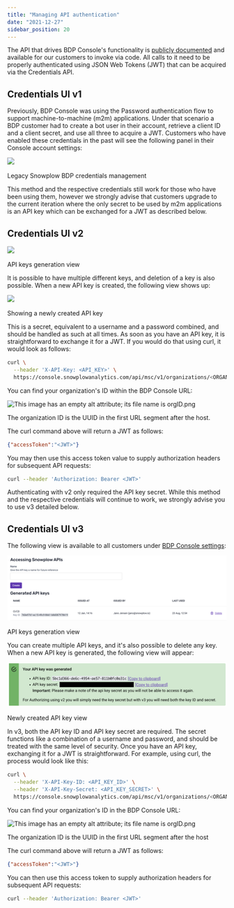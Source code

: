 ```yaml
---
title: "Managing API authentication"
date: "2021-12-27"
sidebar_position: 20
---
```


The API that drives BDP Console's functionality is [publicly documented](https://console.snowplowanalytics.com/api/msc/v1/docs/index.html?url=/api/msc/v1/docs/docs.yaml) and available for our customers to invoke via code. All calls to it need to be properly authenticated using JSON Web Tokens (JWT) that can be acquired via the Credentials API.

## Credentials UI v1

Previously, BDP Console was using the Password authentication flow to support machine-to-machine (m2m) applications. Under that scenario a BDP customer had to create a bot user in their account, retrieve a client ID and a client secret, and use all three to acquire a JWT. Customers who have enabled these credentials in the past will see the following panel in their Console account settings:

![](images/image-2.png)

Legacy Snowplow BDP credentials management

This method and the respective credentials still work for those who have been using them, however we strongly advise that customers upgrade to the current iteration where the only secret to be used by m2m applications is an API key which can be exchanged for a JWT as described below.

## Credentials UI v2

![](images/image.png)

API keys generation view

It is possible to have multiple different keys, and deletion of a key is also possible. When a new API key is created, the following view shows up:

![](images/image-3.png)

Showing a newly created API key

This is a secret, equivalent to a username and a password combined, and should be handled as such at all times. As soon as you have an API key, it is straightforward to exchange it for a JWT. If you would do that using curl, it would look as follows:

```bash
curl \
  --header 'X-API-Key: <API_KEY>' \   
  https://console.snowplowanalytics.com/api/msc/v1/organizations/<ORGANIZATION_ID>/credentials/v2/token
```

You can find your organization's ID within the BDP Console URL:

![This image has an empty alt attribute; its file name is orgID.png](images/orgID.png)

The organization ID is the UUID in the first URL segment after the host.

The curl command above will return a JWT as follows:

```json
{"accessToken":"<JWT>"}
```

You may then use this access token value to supply authorization headers for subsequent API requests:

```bash
curl --header 'Authorization: Bearer <JWT>'
```

Authenticating with v2 only required the API key secret. While this method and the respective credentials will continue to work, we strongly advise you to use v3 detailed below.

## Credentials UI v3

The following view is available to all customers under [BDP Console settings](https://console.snowplowanalytics.com/credentials):

![](images/accessing-generated-api-keys.png)

API keys generation view

You can create multiple API keys, and it's also possible to delete any key. When a new API key is generated, the following view will appear:

![](images/generated-api-key-v3.png)

Newly created API key view

In v3, both the API key ID and API key secret are required. The secret functions like a combination of a username and password, and should be treated with the same level of security. Once you have an API key, exchanging it for a JWT is straightforward. For example, using curl, the process would look like this:

```bash
curl \
  --header 'X-API-Key-ID: <API_KEY_ID>' \
  --header 'X-API-Key-Secret: <API_KEY_SECRET>' \   
  https://console.snowplowanalytics.com/api/msc/v1/organizations/<ORGANIZATION_ID>/credentials/v3/token
```

You can find your organization's ID in the BDP Console URL:

![This image has an empty alt attribute; its file name is orgID.png](images/orgID.png)

The organization ID is the UUID in the first URL segment after the host

The curl command above will return a JWT as follows:

```json
{"accessToken":"<JWT>"}
```

You can then use this access token to supply authorization headers for subsequent API requests:

```bash
curl --header 'Authorization: Bearer <JWT>'
```
